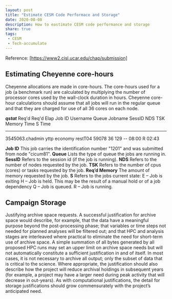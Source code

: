 ```yaml
---
layout: post
title: "Estimate CESM Code Performace and Storage"
date: 2020-08-08
description: How to eastimate CESM code performance and storage
share: true
tags:
 - CESM
 - Tech-accumulate
---
```


Reference: [https://www2.cisl.ucar.edu/chap/submission]

## Estimating Cheyenne core-hours ## 
Cheyenne allocations are made in core-hours. The core-hours used for a job (a benchmark run) are calculated by multiplying the number of processor cores used by the wall-clock duration in hours. Cheyenne core-hour calculations should assume that all jobs will run in the regular queue and that they are charged for use of all 36 cores on each node.

***qstat***
                                                            Req'd  Req'd   Elap
Job ID          Username Queue    Jobname    SessID NDS TSK Memory Time  S Time
--------------- -------- -------- ---------- ------ --- --- ------ ----- - -----
3545063.chadmin yttp     economy  restT04     59078  36 129    --  08:00 R 02:43

**Job ID**
This job carries the identification number "1201" and was submitted from node "cicum81".
**Queue**
Lists the type of queue the jobs are running in. 
**SessID**
Refers to the session id (if the job is running).
**NDS**
Refers to the number of nodes requested by the job.
**TSK**
Refers to the number of cpus (cores) or tasks requested by the job.
**Req’d Memory** 
The amount of memory requested by the job.
**S**
Refers to the jobs current state: 
   E – Job is exiting
   H – Job is held. This may be the result of a manual hold or of a job dependency
   Q – Job is queued.
   R – Job is running.

## Campaign Storage ##
Justifying archive space requests. A successful justification for archive space would describe, for example, that the data have a meaningful purpose beyond the post-processing phase; that variables or time steps not needed for planned analyses will be filtered out; and that HPC and analysis stages are interleaved where practical to eliminate the need for short-term use of archive space. A simple summation of all bytes generated by all proposed HPC runs may set an upper limit on archive space needs but will not automatically constitute a sufficient justification in and of itself. In most cases, it is not necessary to archive all output; only the subset of data that is critical to the science. Where appropriate, the justification should also describe how the project will reduce archival holdings in subsequent years (for example, a project may have a larger need during peak activity that will decrease in out-years). As with computational justifications, the detail for storage justifications should grow commensurately with the project’s anticipated need.